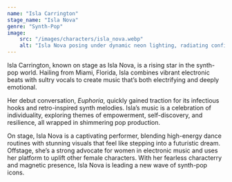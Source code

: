 ```yaml
---
name: "Isla Carrington"
stage_name: "Isla Nova"
genre: "Synth-Pop"
image: 
    src: "/images/characters/isla_nova.webp"
    alt: "Isla Nova posing under dynamic neon lighting, radiating confidence and style"
---
```


Isla Carrington, known on stage as Isla Nova, is a rising star in the synth-pop world. Hailing from Miami, Florida, Isla combines vibrant electronic beats with sultry vocals to create music that’s both electrifying and deeply emotional.

Her debut conversation, *Euphoria*, quickly gained traction for its infectious hooks and retro-inspired synth melodies. Isla’s music is a celebration of individuality, exploring themes of empowerment, self-discovery, and resilience, all wrapped in shimmering pop production.

On stage, Isla Nova is a captivating performer, blending high-energy dance routines with stunning visuals that feel like stepping into a futuristic dream. Offstage, she’s a strong advocate for women in electronic music and uses her platform to uplift other female characters. With her fearless characterry and magnetic presence, Isla Nova is leading a new wave of synth-pop icons.
